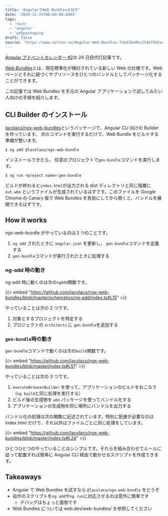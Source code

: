 ```yaml
---
title: 'AngularでWeb Bundlesを試す'
date: '2019-12-25T00:00:00.000Z'
tags:
  - 'tech'
  - 'angular'
  - 'webpackaging'
draft: false
source: 'https://www.notion.so/Angular-Web-Bundles-71bd2be8bc254bf692ae57848af085ef'
---
```


[Angular アドベントカレンダー #2](https://qiita.com/advent-calendar/2019/angular-2)の 24 日目代打記事です。

[Web Bundles](https://web.dev/web-bundles/)とは、現在標準化が検討されている新しい Web の仕様です。Web ページとそれに紐づくサブリソースをひとつのバンドルとしてパッケージ化することができます。

この記事では Web Bundles を手元の Angular アプリケーションで試してみたい人向けの手順を紹介します。

## CLI Builder のインストール

[lacolaco/ngx-web-bundles](https://github.com/lacolaco/ngx-web-bundles)というパッケージで、Angular CLI 向けの Builder を作っています。 次のコマンドを実行するだけで、Web Bundle をビルドする準備が整います。

```plain text
$ ng add @lacolaco/ngx-web-bundle
```

インストールできたら、 任意のプロジェクトで`gen-bundle`コマンドを実行します。

```plain text
$ ng run <project name>:gen-bundle
```

ビルドが終わると`index.html`が出力される dist ディレクトリと同じ階層に `out.wbn` というファイルが生成されているはずです。このファイルを Google Chrome の Canary 版で Web Bundles を有効にしてから開くと、バンドルを展開できるはずです。

## How it works

ngx-web-bundle がやっているのは２つのことです。

1. `ng add` されたときに `angular.json` を更新し、 `gen-bundle`コマンドを定義する
1. `gen-bundle`コマンドが実行されたときに処理する

### ng-add 時の動き

ng-add 時に動くのは次の`ngAdd`関数です。

{{< embed "https://github.com/lacolaco/ngx-web-bundles/blob/master/schematics/ng-add/index.ts#L15" >}}

やっていることは次の 2 つです。

1. 対象とするプロジェクトを特定する
1. プロジェクトの `architects` に `gen-bundle`を追加する

### `gen-bundle`時の動き

`gen-bundle`コマンドで動くのは次の`build`関数です。

{{< embed "https://github.com/lacolaco/ngx-web-bundles/blob/master/index.ts#L51" >}}

やっていることは次の 3 つです。

1. `executeBrowserBuilder` を使って、アプリケーションのビルドをおこなう（`ng build`と同じ処理を実行する）
1. ビルド後の生成物を `wbn` パッケージを使ってバンドル化する
1. アプリケーションの生成物を同じ場所にバンドルを出力する

バンドル化の処理は次の関数に記述されています。特別に配慮が必要なのは index.html だけで、それ以外はファイルごとに同じ処理をしています。

{{< embed "https://github.com/lacolaco/ngx-web-bundles/blob/master/index.ts#L24" >}}

ひとつひとつのやっていることはシンプルです。それらを組み合わせてルールに従って配置すれば簡単に Angular CLI 経由で動かせるスクリプトを作成できます。

## Takeaways

- Angular で Web Bundles を試すなら `@lacolaco/ngx-web-bundle` をどうぞ
- 自作のスクリプトを`ng add`や`ng run`に対応させるのは意外に簡単です
  - デバッグはちょっと面倒です
- Web Bundles については web.dev/web-bundles/ を参照してください
